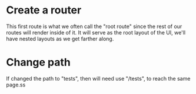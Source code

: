 # Create a router

This first route is what we often call the "root route" since the rest of our routes will render inside of it. It will serve as the root layout of the UI, we'll have nested layouts as we get farther along.

# Change path

If changed the path to "tests", then will need use "/tests", to reach the same page.ss
